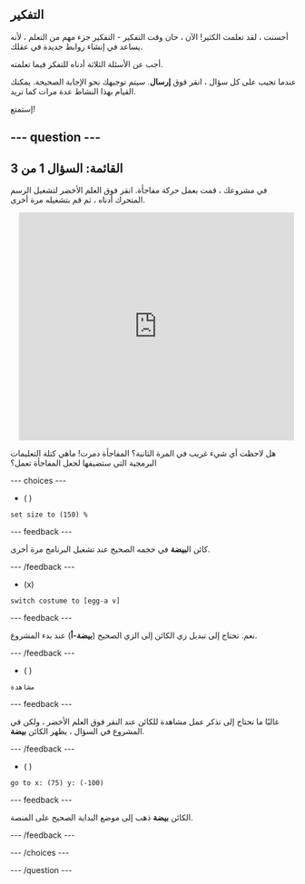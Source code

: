 
## التفكير

أحسنت ، لقد تعلمت الكثير! الآن ، حان وقت التفكير - التفكير جزء مهم من التعلم ، لأنه يساعد في إنشاء روابط جديدة في عقلك.

أجب عن الأسئلة الثلاثة أدناه للتفكر فيما تعلمته.

عندما تجيب على كل سؤال ، انقر فوق **إرسال**. سيتم توجيهك نحو الإجابة الصحيحة. يمكنك القيام بهذا النشاط عدة مرات كما تريد.

إستمتع!

--- question ---
---
القائمة: السؤال 1 من 3
---

في مشروعك ، قمت بعمل حركة مفاجأة. انقر فوق العلم الأخضر لتشغيل الرسم المتحرك أدناه ، ثم قم بتشغيله مرة أخرى.

<div class="scratch-preview" style="margin-left: 15px;">
  <iframe allowtransparency="true" width="485" height="402" src="https://scratch.mit.edu/projects/embed/499932713/?autostart=false" frameborder="0"></iframe>
</div>

هل لاحظت أي شيء غريب في المرة الثانية؟ المفاجأة دمرت! ماهي كتلة التعليمات البرمجية التي ستضيفها لجعل المفاجأة تعمل؟

--- choices ---

- ( )
```blocks3
set size to (150) %
```

  --- feedback ---

 كائن ال**بيضة** في حجمه الصحيح عند تشغيل البرنامج مرة أخرى.

  --- /feedback ---

- (x)
```blocks3
switch costume to [egg-a v]
```

  --- feedback ---

 نعم. تحتاج إلى تبديل زي الكائن إلى الزي الصحيح (**بيضة-أ**) عند بدء المشروع.

  --- /feedback ---

- ( )
```blocks3
مشاهدة
```

  --- feedback ---

 غالبًا ما تحتاج إلى تذكر عمل مشاهدة للكائن عند النقر فوق العلم الأخضر ، ولكن في المشروع في السؤال ، يظهر الكائن **بيضة**.

  --- /feedback ---

- ( )
```blocks3
go to x: (75) y: (-100)
```

  --- feedback ---

 الكائن **بيضة** ذهب إلى موضع البداية الصحيح على المنصة.

  --- /feedback ---

--- /choices ---

--- /question ---
